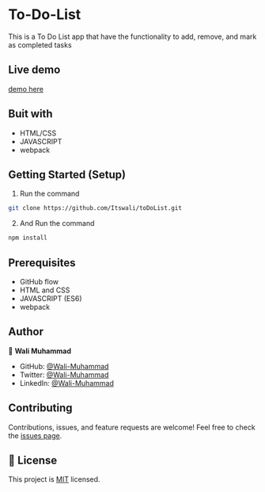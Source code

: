 # To-Do-List

This is a To Do List app that have the functionality to add, remove, and mark as completed tasks

## Live demo

[demo here](https://abdessittir.github.io/To-Do-List/dist/)

## Buit with
* HTML/CSS
* JAVASCRIPT
* webpack

## Getting Started (Setup)

1. Run the command
```bash
git clone https://github.com/Itswali/toDoList.git
```
2. And Run the command
```bash
npm install
```

## Prerequisites
* GitHub flow
* HTML and CSS
* JAVASCRIPT (ES6)
* webpack

## Author

👤 **Wali Muhammad**

- GitHub: [@Wali-Muhammad](https://github.com/Itswali)
- Twitter: [@Wali-Muhammad](https://twitter.com/WaliMuh94818599)
- LinkedIn: [@Wali-Muhammad](https://www.linkedin.com/in/wali-muhammad-666040244/)

## Contributing

Contributions, issues, and feature requests are welcome!
Feel free to check the [issues page](https://github.com/Itswali/toDoList/issues).

## 📝 License
This project is [MIT](https://github.com/Itswali/toDoList/blob/main/LICENSE) licensed.
